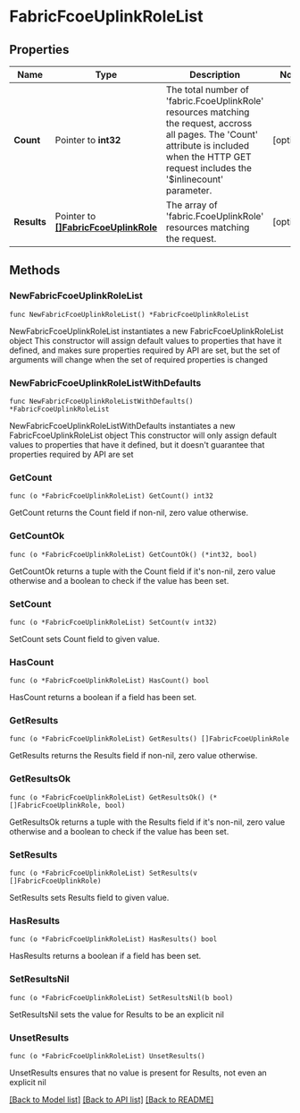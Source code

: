 # FabricFcoeUplinkRoleList

## Properties

Name | Type | Description | Notes
------------ | ------------- | ------------- | -------------
**Count** | Pointer to **int32** | The total number of &#39;fabric.FcoeUplinkRole&#39; resources matching the request, accross all pages. The &#39;Count&#39; attribute is included when the HTTP GET request includes the &#39;$inlinecount&#39; parameter. | [optional] 
**Results** | Pointer to [**[]FabricFcoeUplinkRole**](fabric.FcoeUplinkRole.md) | The array of &#39;fabric.FcoeUplinkRole&#39; resources matching the request. | [optional] 

## Methods

### NewFabricFcoeUplinkRoleList

`func NewFabricFcoeUplinkRoleList() *FabricFcoeUplinkRoleList`

NewFabricFcoeUplinkRoleList instantiates a new FabricFcoeUplinkRoleList object
This constructor will assign default values to properties that have it defined,
and makes sure properties required by API are set, but the set of arguments
will change when the set of required properties is changed

### NewFabricFcoeUplinkRoleListWithDefaults

`func NewFabricFcoeUplinkRoleListWithDefaults() *FabricFcoeUplinkRoleList`

NewFabricFcoeUplinkRoleListWithDefaults instantiates a new FabricFcoeUplinkRoleList object
This constructor will only assign default values to properties that have it defined,
but it doesn't guarantee that properties required by API are set

### GetCount

`func (o *FabricFcoeUplinkRoleList) GetCount() int32`

GetCount returns the Count field if non-nil, zero value otherwise.

### GetCountOk

`func (o *FabricFcoeUplinkRoleList) GetCountOk() (*int32, bool)`

GetCountOk returns a tuple with the Count field if it's non-nil, zero value otherwise
and a boolean to check if the value has been set.

### SetCount

`func (o *FabricFcoeUplinkRoleList) SetCount(v int32)`

SetCount sets Count field to given value.

### HasCount

`func (o *FabricFcoeUplinkRoleList) HasCount() bool`

HasCount returns a boolean if a field has been set.

### GetResults

`func (o *FabricFcoeUplinkRoleList) GetResults() []FabricFcoeUplinkRole`

GetResults returns the Results field if non-nil, zero value otherwise.

### GetResultsOk

`func (o *FabricFcoeUplinkRoleList) GetResultsOk() (*[]FabricFcoeUplinkRole, bool)`

GetResultsOk returns a tuple with the Results field if it's non-nil, zero value otherwise
and a boolean to check if the value has been set.

### SetResults

`func (o *FabricFcoeUplinkRoleList) SetResults(v []FabricFcoeUplinkRole)`

SetResults sets Results field to given value.

### HasResults

`func (o *FabricFcoeUplinkRoleList) HasResults() bool`

HasResults returns a boolean if a field has been set.

### SetResultsNil

`func (o *FabricFcoeUplinkRoleList) SetResultsNil(b bool)`

 SetResultsNil sets the value for Results to be an explicit nil

### UnsetResults
`func (o *FabricFcoeUplinkRoleList) UnsetResults()`

UnsetResults ensures that no value is present for Results, not even an explicit nil

[[Back to Model list]](../README.md#documentation-for-models) [[Back to API list]](../README.md#documentation-for-api-endpoints) [[Back to README]](../README.md)


